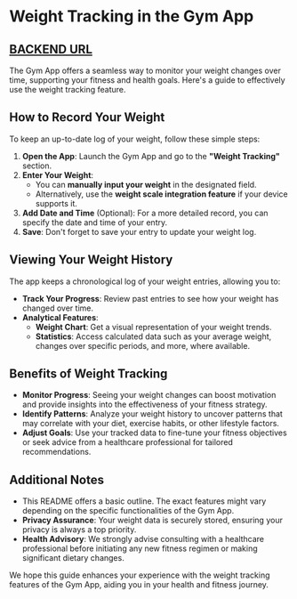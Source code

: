 # Weight Tracking in the Gym App
## [BACKEND URL](https://gym-tracker-wi0v.onrender.com)
The Gym App offers a seamless way to monitor your weight changes over time, supporting your fitness and health goals. Here's a guide to effectively use the weight tracking feature.

## How to Record Your Weight

To keep an up-to-date log of your weight, follow these simple steps:

1. **Open the App**: Launch the Gym App and go to the **"Weight Tracking"** section.
2. **Enter Your Weight**:
   - You can **manually input your weight** in the designated field.
   - Alternatively, use the **weight scale integration feature** if your device supports it.
3. **Add Date and Time** (Optional): For a more detailed record, you can specify the date and time of your entry.
4. **Save**: Don't forget to save your entry to update your weight log.

## Viewing Your Weight History

The app keeps a chronological log of your weight entries, allowing you to:

- **Track Your Progress**: Review past entries to see how your weight has changed over time.
- **Analytical Features**:
  - **Weight Chart**: Get a visual representation of your weight trends.
  - **Statistics**: Access calculated data such as your average weight, changes over specific periods, and more, where available.

## Benefits of Weight Tracking

- **Monitor Progress**: Seeing your weight changes can boost motivation and provide insights into the effectiveness of your fitness strategy.
- **Identify Patterns**: Analyze your weight history to uncover patterns that may correlate with your diet, exercise habits, or other lifestyle factors.
- **Adjust Goals**: Use your tracked data to fine-tune your fitness objectives or seek advice from a healthcare professional for tailored recommendations.

## Additional Notes

- This README offers a basic outline. The exact features might vary depending on the specific functionalities of the Gym App.
- **Privacy Assurance**: Your weight data is securely stored, ensuring your privacy is always a top priority.
- **Health Advisory**: We strongly advise consulting with a healthcare professional before initiating any new fitness regimen or making significant dietary changes.

We hope this guide enhances your experience with the weight tracking features of the Gym App, aiding you in your health and fitness journey.
